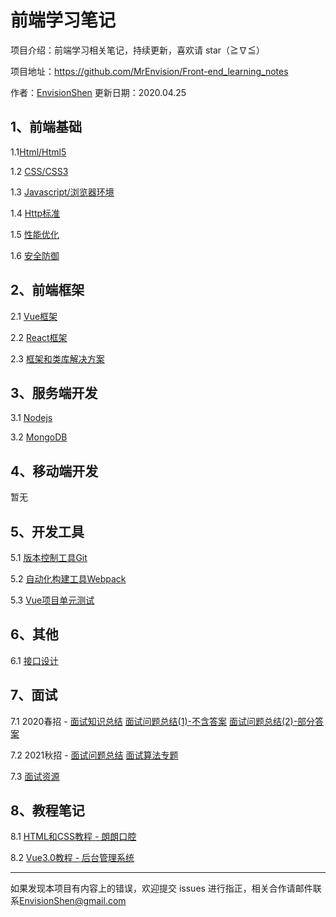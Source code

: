 # 前端学习笔记

项目介绍：前端学习相关笔记，持续更新，喜欢请 star（≧∇≦）

项目地址：https://github.com/MrEnvision/Front-end_learning_notes

作者：[EnvisionShen](https://github.com/MrEnvision)        更新日期：2020.04.25



## 1、前端基础

1.1[Html/Html5](前端基础/Html/README.md)

1.2 [CSS/CSS3](前端基础/CSS/README.md)

1.3 [Javascript/浏览器环境](前端基础/Javascript/README.md)

1.4 [Http标准](前端基础/Http标准/README.md)

1.5 [性能优化](前端基础/性能优化/性能优化.md)

1.6 [安全防御](前端基础/安全防御/安全防御.md)



## 2、前端框架

2.1 [Vue框架](前端框架/Vue/README.md)

2.2 [React框架](前端框架/React/README.md)

2.3 [框架和类库解决方案](前端框架/框架和类库解决方案/框架和类库解决方案.md)



## 3、服务端开发

3.1 [Nodejs](服务端开发/Nodejs笔记.md)

3.2 [MongoDB](服务端开发/MongoDB笔记.md)



## 4、移动端开发

暂无



## 5、开发工具

5.1 [版本控制工具Git](开发工具/Git使用)

5.2 [自动化构建工具Webpack]()

5.3 [Vue项目单元测试](开发工具/Vue项目单元测试.md)



## 6、其他

6.1 [接口设计](其他/接口设计.md)



## 7、面试

7.1 2020春招 - [面试知识总结](面试/面试知识总结.md)   [面试问题总结(1)-不含答案](面试/面试问题总结(1).md)   [面试问题总结(2)-部分答案](面试/面试问题总结(2).md)

7.2 2021秋招 - [面试问题总结](面试/面试问题总结.md)   [面试算法专题](https://github.com/MrEnvision/LeetCode_JS)

7.3 [面试资源](面试/面试资源.md)



## 8、教程笔记

8.1 [HTML和CSS教程 - 朗朗口腔](https://github.com/MrEnvision/langlangDental)

8.2 [Vue3.0教程 - 后台管理系统](https://github.com/MrEnvision/vue-admin)



------

如果发现本项目有内容上的错误，欢迎提交 issues 进行指正，相关合作请邮件联系[EnvisionShen@gmail.com](mailto:EnvisionShen@gmail.com)
